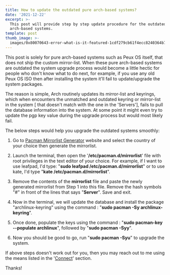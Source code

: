 ```yaml
---
title: How to update the outdated pure arch-based systems?
date: '2021-12-22'
excerpt: >-
  This post will provide step by step update procedure for the outdated pure
  arch-based systems.
template: post
thumb_image: >-
  images/0x80070643-error-what-is-it-featured-1cdf279cb61f4ecc8240364b7b8cdbd1.jpg
---
```

This post is solely for pure arch-based systems such as Peux OS itself, that does not ship the custom mirror-list. When these pure arch-based systems are outdated the system upgrade process would become a little hectic for people who don't know what to do next, for example, if you use any old Peux OS ISO then after installing the system it'll fail to update/upgrade the system packages.

The reason is simple, Arch routinely updates its mirror-list and keyrings, which when encounters the unmatched and outdated keyring or mirror-list in the system \[ that doesn't match with the one in the 'Servers'], fails to pull the database information into the system. At some point it might even  try to update the pgp key value during the upgrade process but would most likely fail.

The below steps would help you upgrade the outdated systems smoothly:

1.  Go to [Pacman Mirrorlist Generator](https://archlinux.org/mirrorlist/) website and select the country of your choice then generate the mirrorlist.

2.  Launch the terminal, then open the '**/etc/pacman.d/mirrorlist**' file with root privileges in the text editor of your choice. For example, if I want to use leafpad, I'd type: "**sudo leafpad /etc/pacman.d/mirrorlist**" or to use kate, I'd type "**kate /etc/pacman.d/mirrorlist**".

3.  Remove the contents of the **mirrorlist** file and paste the newly generated mirrorlist from Step 1 into this file. Remove the hash symbols "#" in front of the lines that says "**Server**". Save and exit.

4.  Now in the terminal, we will update the database and install the package "archlinux-keyring" using the command : "**sudo pacman -Sy archlinux-keyring**".

5.  Once done, populate the keys using the command : "**sudo pacman-key --populate archlinux**", followed by "**sudo pacman -Syy**".

6.  Now you should be good to go, run "**sudo pacman -Syu**" to upgrade the system.

If above steps doesn't work out for you, then you may reach out to me using the means listed in the '[Connect](https://peux-os.netlify.app/#con)' section.

Thanks!
